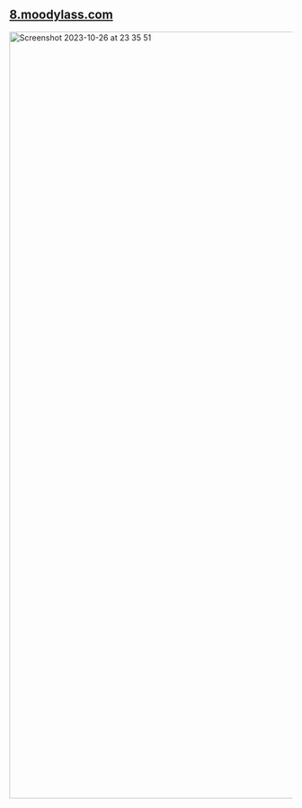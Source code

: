 ## <a href="https://8.moodylass.com">8.moodylass.com</a></br>
<img width="1365" alt="Screenshot 2023-10-26 at 23 35 51" src="https://github.com/MoodyLass/8-Bit-Lass/assets/119916323/66b1b934-d87c-418f-ae2b-e8bec1ffe78c">
